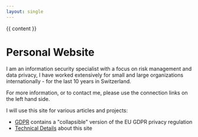 ```yaml
---
layout: single
---
```


{{ content }}
<h1>Personal Website</h1>

<p>
I am an information security specialist with a focus on risk management and data privacy, I have worked extensively for small and large organizations internationally - for the last 10 years in Switzerland.
<p>


For more information, or to contact me, please use the connection links on the left hand side.  
<p>
I will use this site for various articles and projects:
<p>  
<ul>
  <li><a href="https://fitzgera.github.io/gdpr/">GDPR</a> contains a "collapsible" version of the EU GDPR privacy regulation</li>
  <li><a href="https://fitzgera.github.io/post%20about%20this%20site/TechnicalInfoAboutThisSite/">Technical Details</a> about this site</li>
 </ul>  



